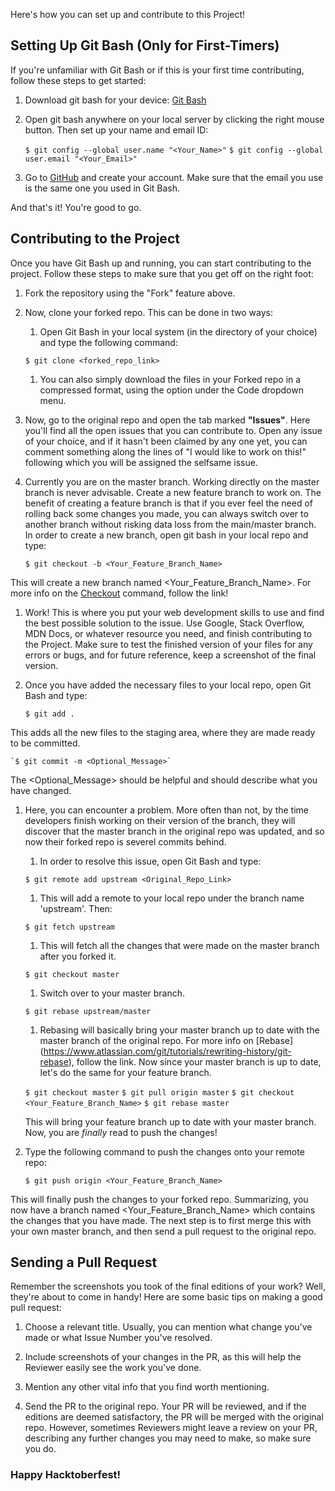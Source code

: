 Here's how you can set up and contribute to this Project!

## Setting Up Git Bash (Only for First-Timers)

If you're unfamiliar with Git Bash or if this is your first time contributing, follow these steps to get started:

1. Download git bash for your device: [Git Bash](https://git-scm.com/downloads)

1. Open git bash anywhere on your local server by clicking the right mouse button. Then set up your name and email ID:

	`$ git config --global user.name "<Your_Name>"`
	`$ git config --global user.email "<Your_Email>"`

1. Go to [GitHub](http://github.com/) and create your account. Make sure that the email you use is the same one you used in Git Bash.

And that's it! You're good to go.

## Contributing to the Project 

Once you have Git Bash up and running, you can start contributing to the project. Follow these steps to make sure that you get off on the right foot: 
 
1. Fork the repository using the "Fork" feature above.

1. Now, clone your forked repo. This can be done in two ways:

	1. Open Git Bash in your local system (in the directory of your choice) and type the following command: 

	`$ git clone <forked_repo_link>`

	1. You can also simply download the files in your Forked repo in a compressed format, using the option under the Code dropdown menu.

1. Now, go to the original repo and open the tab marked **"Issues"**. Here you'll find all the open issues that you can contribute to. Open any issue of your choice, and if it hasn't been claimed by any one yet, you can comment something along the lines of "I would like to work on this!" following which you will be assigned the selfsame issue. 

1. Currently you are on the master branch. Working directly on the master branch is never advisable. 
Create a new feature branch to work on. The benefit of creating a feature branch is that if you ever feel the need of rolling back some changes you made, you can always switch over to another branch without risking data loss from the main/master branch. In order to create a new branch, open git bash in your local repo and type:

	`$ git checkout -b <Your_Feature_Branch_Name>`
	
This will create a new branch named <Your_Feature_Branch_Name>. For more info on the [Checkout](https://www.atlassian.com/git/tutorials/using-branches/git-checkout) command, follow the link! 

1. Work! This is where you put your web development skills to use and find the best possible solution to the issue. Use Google, Stack Overflow, MDN Docs, or whatever resource you need, and finish contributing to the Project. Make sure to test the finished version of your files for any errors or bugs, and for future reference, keep a screenshot of the final version.

1. Once you have added the necessary files to your local repo, open Git Bash and type:

	`$ git add .`

This adds all the new files to the staging area, where they are made ready to be committed.

	`$ git commit -m <Optional_Message>`

The <Optional_Message> should be helpful and should describe what you have changed.

1. Here, you can encounter a problem. More often than not, by the time developers finish working on their version of the branch, they will discover that the master branch in the original repo was updated, and so now their forked repo is severel commits behind. 
	1. In order to resolve this issue, open Git Bash and type:

	`$ git remote add upstream <Original_Repo_Link>`

	1. This will add a remote to your local repo under the branch name 'upstream'. Then:

	`$ git fetch upstream`

	1. This will fetch all the changes that were made on the master branch after you forked it.

	`$ git checkout master`

	1. Switch over to your master branch.

	`$ git rebase upstream/master`

	1. Rebasing will basically bring your master branch up to date with the master branch of the original repo. For more info on [Rebase] (https://www.atlassian.com/git/tutorials/rewriting-history/git-rebase), follow the link. Now since your master branch is up to date, let's do the same for your feature branch. 
	
	`$ git checkout master`
	`$ git pull origin master`
	`$ git checkout <Your_Feature_Branch_Name>`
	`$ git rebase master`
	
	This will bring your feature branch up to date with your master branch. Now, you are *finally* read to push the changes!
	
1. Type the following command to push the changes onto your remote repo:

	`$ git push origin <Your_Feature_Branch_Name>` 

This will finally push the changes to your forked repo. Summarizing, you now have a branch named <Your_Feature_Branch_Name> which contains the changes that you have made. The next step is to first merge this with your own master branch, and then send a pull request to the original repo. 

## Sending a Pull Request

Remember the screenshots you took of the final editions of your work? Well, they're about to come in handy! Here are some basic tips on making a good pull request:

1. Choose a relevant title. Usually, you can mention what change you've made or what Issue Number you've resolved.

1. Include screenshots of your changes in the PR, as this will help the Reviewer easily see the work you've done.

1. Mention any other vital info that you find worth mentioning. 

1. Send the PR to the original repo. Your PR will be reviewed, and if the editions are deemed satisfactory, the PR will be merged with the original repo. However, sometimes Reviewers might leave a review on your PR, describing any further changes you may need to make, so make sure you do. 

### Happy Hacktoberfest! 

